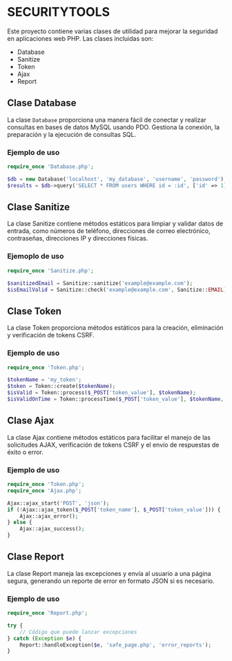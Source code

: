 # SECURITYTOOLS

Este proyecto contiene varias clases de utilidad para mejorar la seguridad en aplicaciones web PHP. Las clases incluidas son:

- Database
- Sanitize
- Token
- Ajax
- Report

## Clase Database

La clase `Database` proporciona una manera fácil de conectar y realizar consultas en bases de datos MySQL usando PDO. Gestiona la conexión, la preparación y la ejecución de consultas SQL.

### Ejemplo de uso

```php
require_once 'Database.php';

$db = new Database('localhost', 'my_database', 'username', 'password');
$results = $db->query('SELECT * FROM users WHERE id = :id', ['id' => 1]);
```

## Clase Sanitize

La clase Sanitize contiene métodos estáticos para limpiar y validar datos de entrada, como números de teléfono, direcciones de correo electrónico, contraseñas, direcciones IP y direcciones físicas.

### Ejemoplo de uso

```php
require_once 'Sanitize.php';

$sanitizedEmail = Sanitize::sanitize('example@example.com');
$isEmailValid = Sanitize::check('example@example.com', Sanitize::EMAIL);
```

## Clase Token

La clase Token proporciona métodos estáticos para la creación, eliminación y verificación de tokens CSRF.

### Ejemplo de uso

```php
require_once 'Token.php';

$tokenName = 'my_token';
$token = Token::create($tokenName);
$isValid = Token::process($_POST['token_value'], $tokenName);
$isValidOnTime = Token::processTime($_POST['token_value'], $tokenName, 2);
```

## Clase Ajax

La clase Ajax contiene métodos estáticos para facilitar el manejo de las solicitudes AJAX, verificación de tokens CSRF y el envío de respuestas de éxito o error.

### Ejemplo de uso

```php
require_once 'Token.php';
require_once 'Ajax.php';

Ajax::ajax_start('POST', 'json');
if (!Ajax::ajax_token($_POST['token_name'], $_POST['token_value'])) {
    Ajax::ajax_error();
} else {
    Ajax::ajax_success();
}
```

## Clase Report

La clase Report maneja las excepciones y envía al usuario a una página segura, generando un reporte de error en formato JSON si es necesario.

### Ejemplo de uso

```php
require_once 'Report.php';

try {
    // Código que puede lanzar excepciones
} catch (Exception $e) {
    Report::handleException($e, 'safe_page.php', 'error_reports');
}

```